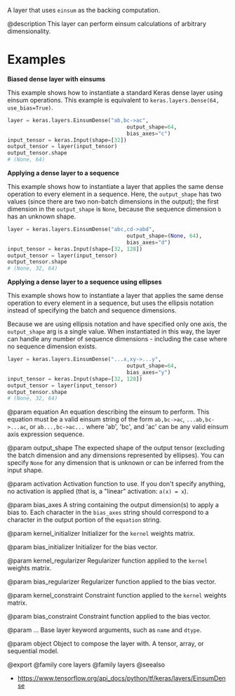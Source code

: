 A layer that uses `einsum` as the backing computation.

@description
This layer can perform einsum calculations of arbitrary dimensionality.

# Examples
**Biased dense layer with einsums**

This example shows how to instantiate a standard Keras dense layer using
einsum operations. This example is equivalent to
`keras.layers.Dense(64, use_bias=True)`.

```python
layer = keras.layers.EinsumDense("ab,bc->ac",
                                      output_shape=64,
                                      bias_axes="c")
input_tensor = keras.Input(shape=[32])
output_tensor = layer(input_tensor)
output_tensor.shape
# (None, 64)
```

**Applying a dense layer to a sequence**

This example shows how to instantiate a layer that applies the same dense
operation to every element in a sequence. Here, the `output_shape` has two
values (since there are two non-batch dimensions in the output); the first
dimension in the `output_shape` is `None`, because the sequence dimension
`b` has an unknown shape.

```python
layer = keras.layers.EinsumDense("abc,cd->abd",
                                      output_shape=(None, 64),
                                      bias_axes="d")
input_tensor = keras.Input(shape=[32, 128])
output_tensor = layer(input_tensor)
output_tensor.shape
# (None, 32, 64)
```

**Applying a dense layer to a sequence using ellipses**

This example shows how to instantiate a layer that applies the same dense
operation to every element in a sequence, but uses the ellipsis notation
instead of specifying the batch and sequence dimensions.

Because we are using ellipsis notation and have specified only one axis, the
`output_shape` arg is a single value. When instantiated in this way, the
layer can handle any number of sequence dimensions - including the case
where no sequence dimension exists.

```python
layer = keras.layers.EinsumDense("...x,xy->...y",
                                      output_shape=64,
                                      bias_axes="y")
input_tensor = keras.Input(shape=[32, 128])
output_tensor = layer(input_tensor)
output_tensor.shape
# (None, 32, 64)
```

@param equation
An equation describing the einsum to perform.
This equation must be a valid einsum string of the form
`ab,bc->ac`, `...ab,bc->...ac`, or
`ab...,bc->ac...` where 'ab', 'bc', and 'ac' can be any valid einsum
axis expression sequence.

@param output_shape
The expected shape of the output tensor
(excluding the batch dimension and any dimensions
represented by ellipses). You can specify `None` for any dimension
that is unknown or can be inferred from the input shape.

@param activation
Activation function to use. If you don't specify anything,
no activation is applied
(that is, a "linear" activation: `a(x) = x`).

@param bias_axes
A string containing the output dimension(s)
to apply a bias to. Each character in the `bias_axes` string
should correspond to a character in the output portion
of the `equation` string.

@param kernel_initializer
Initializer for the `kernel` weights matrix.

@param bias_initializer
Initializer for the bias vector.

@param kernel_regularizer
Regularizer function applied to the `kernel` weights
matrix.

@param bias_regularizer
Regularizer function applied to the bias vector.

@param kernel_constraint
Constraint function applied to the `kernel` weights
matrix.

@param bias_constraint
Constraint function applied to the bias vector.

@param ...
Base layer keyword arguments, such as `name` and `dtype`.

@param object
Object to compose the layer with. A tensor, array, or sequential model.

@export
@family core layers
@family layers
@seealso
+ <https://www.tensorflow.org/api_docs/python/tf/keras/layers/EinsumDense>
